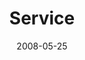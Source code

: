 ---
layout: message
category: message
series: "RIQ"
title: "Service"
date: 2008-05-25
audio-description: ""
audio: "http://s3.amazonaws.com/crossroadsaudiomessages/RIQ_03_Serving_05-24-08_Tome_webaudio.mp3"
audio-title: "RIQ&#58; Service"
audio-duration: "42&#58;30"
notes-description: " "
notes: "http://www.crossroads.net/players/media/hq/SN_05_24-25_08.pdf "
notes-title: "Study Notes 5/24-25/08"
program-description: ""
program: "http://www.crossroads.net/players/media/hq/0524_25Program.pdf"
program-title: "Program 5/24-25/08"
video-description: "Pastor Titus Sithole from Mamelodi, South Africa teaches on prayer and its importance."
video-title: "RIQ&#58; Service"
video: "http://s3.amazonaws.com/crossroadsvideomessages/RIQ3-talk.mp4"
---